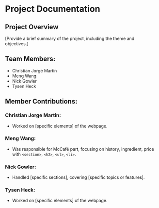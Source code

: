 # Project Documentation

## Project Overview

[Provide a brief summary of the project, including the theme and objectives.]

## Team Members:

-   Christian Jorge Martin
-   Meng Wang
-   Nick Gowler
-   Tysen Heck

## Member Contributions:

### Christian Jorge Martin:

-   Worked on [specific elements] of the webpage.

### Meng Wang:

-   Was responsible for McCafé part, focusing on history, ingredient, price with `<section>`, `<h2>`, `<ul>`, `<li>`.

### Nick Gowler:

-   Handled [specific sections], covering [specific topics or features].

### Tysen Heck:

-   Worked on [specific elements] of the webpage.
